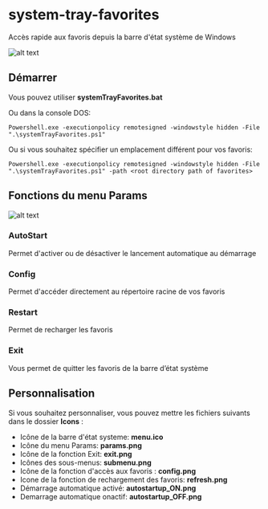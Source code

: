 # system-tray-favorites
Accès rapide aux favoris depuis la barre d'état système de Windows

![alt text](https://github.com/smairesse/system-tray-favorites/blob/main/Readme/examples.png?raw=true)

## Démarrer
Vous pouvez utiliser **systemTrayFavorites.bat**

Ou dans la console DOS:
```
Powershell.exe -executionpolicy remotesigned -windowstyle hidden -File ".\systemTrayFavorites.ps1"
```
Ou si vous souhaitez spécifier un emplacement différent pour vos favoris:
```
Powershell.exe -executionpolicy remotesigned -windowstyle hidden -File ".\systemTrayFavorites.ps1" -path <root directory path of favorites>
```

## Fonctions du menu **Params**

![alt text](https://github.com/smairesse/system-tray-favorites/blob/main/Readme/params.png?raw=true)

### AutoStart
Permet d'activer ou de désactiver le lancement automatique au démarrage

### Config
Permet d'accéder directement au répertoire racine de vos favoris

### Restart
Permet de recharger les favoris

### Exit
Vous permet de quitter les favoris de la barre d’état système

## Personnalisation
Si vous souhaitez personnaliser, vous pouvez mettre les fichiers suivants dans le dossier **Icons** :
* Icône de la barre d'état systeme: **menu.ico**
* Icône du menu Params: **params.png**
* Icône de la fonction Exit: **exit.png**
* Icônes des sous-menus: **submenu.png**
* Icône de la fonction d'accès aux favoris : **config.png**
* Icone de la fonction de rechargement des favoris: **refresh.png**
* Démarrage automatique activé: **autostartup_ON.png**
* Demarrage automatique onactif: **autostartup_OFF.png**
